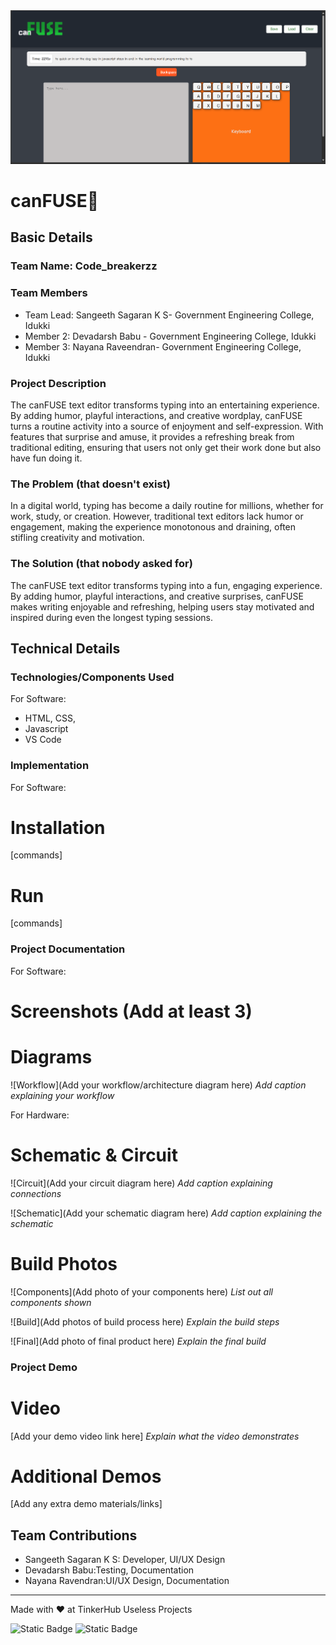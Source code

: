 <img width="1280" alt="readme-banner" src="https://github.com/devil-creator/canFUSE/blob/main/Screenshot%202024-11-02%20001830.png">

# canFUSE🎯


## Basic Details
### Team Name: Code_breakerzz


### Team Members
- Team Lead: Sangeeth Sagaran K S- Government Engineering College, Idukki
- Member 2: Devadarsh Babu -  Government Engineering College, Idukki
- Member 3: Nayana Raveendran-  Government Engineering College, Idukki

### Project Description
The canFUSE text editor transforms typing into an entertaining experience. By adding humor, playful interactions, and creative wordplay, canFUSE turns a routine activity into a source of enjoyment and self-expression. With features that surprise and amuse, it provides a refreshing break from traditional editing, ensuring that users not only get their work done but also have fun doing it.
### The Problem (that doesn't exist)
In a digital world, typing has become a daily routine for millions, whether for work, study, or creation. However, traditional text editors lack humor or engagement, making the experience monotonous and draining, often stifling creativity and motivation.

### The Solution (that nobody asked for)
The canFUSE text editor transforms typing into a fun, engaging experience. By adding humor, playful interactions, and creative surprises, canFUSE makes writing enjoyable and refreshing, helping users stay motivated and inspired during even the longest typing sessions.
## Technical Details

### Technologies/Components Used
For Software:
- HTML, CSS, 
- Javascript
- VS Code



### Implementation
For Software:
# Installation
[commands]

# Run
[commands]

### Project Documentation
For Software:

# Screenshots (Add at least 3)


# Diagrams
![Workflow](Add your workflow/architecture diagram here)
*Add caption explaining your workflow*

For Hardware:

# Schematic & Circuit
![Circuit](Add your circuit diagram here)
*Add caption explaining connections*

![Schematic](Add your schematic diagram here)
*Add caption explaining the schematic*

# Build Photos
![Components](Add photo of your components here)
*List out all components shown*

![Build](Add photos of build process here)
*Explain the build steps*

![Final](Add photo of final product here)
*Explain the final build*

### Project Demo
# Video
[Add your demo video link here]
*Explain what the video demonstrates*

# Additional Demos
[Add any extra demo materials/links]

## Team Contributions
- Sangeeth Sagaran K S: Developer, UI/UX Design
- Devadarsh Babu:Testing, Documentation
- Nayana Ravendran:UI/UX Design, Documentation

---
Made with ❤️ at TinkerHub Useless Projects 

![Static Badge](https://img.shields.io/badge/TinkerHub-24?color=%23000000&link=https%3A%2F%2Fwww.tinkerhub.org%2F)
![Static Badge](https://img.shields.io/badge/UselessProject--24-24?link=https%3A%2F%2Fwww.tinkerhub.org%2Fevents%2FQ2Q1TQKX6Q%2FUseless%2520Projects)